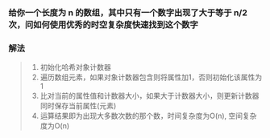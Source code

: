 ### 给你一个长度为 n 的数组，其中只有一个数字出现了大于等于 n/2 次，问如何使用优秀的时空复杂度快速找到这个数字

### 解法
> 1. 初始化哈希对象计数器
> 2. 遍历数组元素，如果对象计数器包含则将属性加1，否则初始化该属性为1
> 3. 比对当前的属性值和计数器大小，如果大于计数器大小，则更新计数器同时保存当前属性(元素)
> 4. 运算结果即为出现大多数次数的那个数，时间复杂度为O(n), 空间复杂度为O(n)
